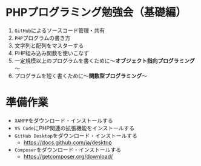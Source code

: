 # PHPプログラミング勉強会（基礎編）

1. `GitHub`によるソースコード管理・共有
1. `PHP`プログラムの書き方
1. 文字列と配列をマスターする
1. PHP組み込み関数を使いこなす
1. 一定規模以上のプログラムを書くために～**オブジェクト指向プログラミング**～
1. プログラムを短く書くために～**関数型プログラミング**～

# 準備作業
- `XAMPP`をダウンロード・インストールする
- `VS Code`にPHP関連の拡張機能をインストールする
- `GitHub Desktop`をダウンロード・インストールする
  - https://docs.github.com/ja/desktop
- `Composer`をダウンロード・インストールする
  - https://getcomposer.org/download/
